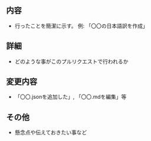 ## 内容
* 行ったことを簡潔に示す。 例: 「〇〇の日本語訳を作成」

## 詳細
* どのような事がこのプルリクエストで行われるか

## 変更内容
* 「〇〇.jsonを追加した」, 「〇〇.mdを編集」等

## その他
* 懸念点や伝えておきたい事など
